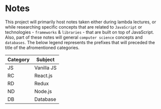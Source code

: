 # Notes
This project will primarily host notes taken either during lambda lectures, or while researching specific concepts that are related to `JavaScript` or technologies - `frameworks` & `libraries` - that are built on top of JavaScript. Also, part of these notes will general `computer science` concepts and `databases`. The below legend represents the prefixes that will preceded the title of the afromentioned categories.



| Category      |   Subject     |
| ------------- | ------------- |
| JS            |   Vanilla JS  |
| RC            |   React.js    |
| RD            |   Redux       |
| ND            |   Node.js     |
| DB            |   Database    |  
